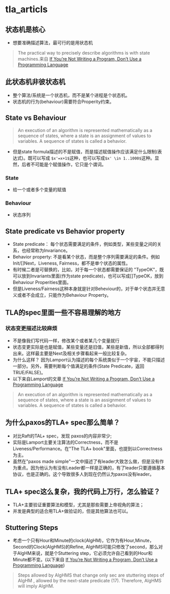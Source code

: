 # tla_articls

## 状态机是核心
-  想要准确描述算法，最可行的是用状态机
> The practical way to precisely describe algorithms is with state machines.来自 [If You’re Not Writing a Program, Don’t Use a Programming Language](http://bulletin.eatcs.org/index.php/beatcs/article/view/539/532)

## 此状态机非彼状态机
- 整个算法/系统是一个状态机，而不是某个进程是个状态机。
- 状态机的行为(behaviour)需要符合Properity约束。

## State vs Behaviour
> An execution of an algorithm is represented mathematically as a sequence of states, where a state is an assignment of values to variables. A sequence of states is called a behavior.
- 但是state formula描述的不是赋值，而是描述赋值操作应该满足什么限制(表达式)。既可以写成 ```$x'=x+1$```这种，也可以写成`$x' \in 1..1000$`这种。显然，后者不可能是个赋值操作，它只是个谓词。

### State
- 给一个或者多个变量的赋值

### Behaviour
-  状态序列

## State predicate vs Behavior property
- State predicate： 每个状态需要满足的条件，例如类型，某些变量之间的关系，也经常称为Invariance。
- Behavior property: 不是看某个状态，而是整个序列需要满足的条件。例如Init/\[]Next，Liveness, Fairness，都不是单个状态的属性。
- 有时候二者是可替换的，比如，对于每一个状态都需要保证的 "TypeOK"，既可以放到Invariants里面(作为state predicate)，也可以写成[]TypeOK，放到 Behaviour Properities里面。
- 但是Liveness/Fairness这种本身就是针对Beheviour的，对于单个状态并无意义或者不会成立，只能作为Behaviour Property。

## TLA的spec里面一些不容易理解的地方
### 状态变更描述比较麻烦
- 不是像我们写代码一样，修改某个或者某几个变量就行
- 状态变更实际是也是赋值，某些变量还是旧值，某些是新值，所以全部都得列出来。这样最主要是Next及相关步骤看起来一般比较复杂。
- 为什么这样？ 因为Lamport认为描述的每个系统类似于一个宇宙，不能只描述一部分。另外，需要判断每个值满足的条件(State Predicate，返回 TRUE/FALSE)。
- 以下来自Lamport的文章 [If You’re Not Writing a Program, Don’t Use a Programming Language](http://bulletin.eatcs.org/index.php/beatcs/article/view/539/532)
> An execution of an algorithm is represented mathematically as a sequence of states, where a state is an assignment of values to variables. A sequence of states is called a behavior. 


## 为什么paxos的TLA+ spec那么简单？
- 对比Raft的TAL+ spec，发现 paxos的内容非常少;
- 实际是Lamport主要关注算法的Correctness，而不是Liveness/Performance。在"The TLA+ book"里面，也提到以Correctness为主。
- 虽然在"paxos made simple"一文中描述了有leader大致怎么做，但是没有作为重点。因为他认为有没有Leader都一样是正确的，有了leader只要遵循基本协议，也是正确的。这个导致很多人到现在仍然认为paxos没有leader。


## TLA+ spec这么复杂，我的代码上万行，怎么验证？
- TLA+主要验证重要算法和模型，尤其是那些需要上帝视角的算法；
- 并发是典型的适合用TLA+做验证的，但是其他算法也可以。

## Stuttering Steps
- 考虑一个只有Hour和Minute的clock(AlgHM)，它作为有Hour,Minute，Second的Clock(AlgHMS)的Refine, AlgHMS可能只修改了second，那么对于AlgHM来说，就是个Stuttering step，它必须允许自己看到的Hour和Minute都不变。(以下来自 [If You’re Not Writing a Program, Don’t Use a Programming Language](http://bulletin.eatcs.org/index.php/beatcs/article/view/539/532))
> Steps allowed by AlgHMS that change only sec are stuttering steps of AlgHM , allowed by the next-state predicate (17). Therefore, AlgHMS will imply AlgHM. 
